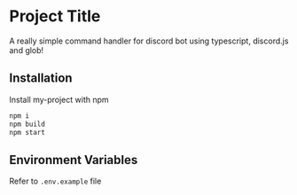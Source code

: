 
# Project Title

A really simple command handler for discord bot using typescript, discord.js and glob!

## Installation

Install my-project with npm

```bash
npm i 
npm build 
npm start
```

    
## Environment Variables

Refer to `.env.example` file

